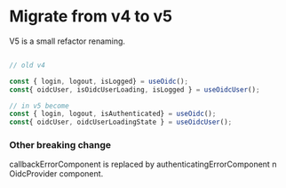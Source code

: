 ﻿# Migrate from v4 to v5

V5 is a small refactor renaming.

```javascript

// old v4

const { login, logout, isLogged} = useOidc();
const{ oidcUser, isOidcUserLoading, isLogged } = useOidcUser();

// in v5 become
const { login, logout, isAuthenticated} = useOidc();
const{ oidcUser, oidcUserLoadingState } = useOidcUser();
```


### Other breaking change

callbackErrorComponent is replaced by authenticatingErrorComponent n OidcProvider component.